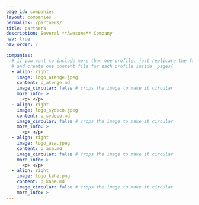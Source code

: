 ```yaml
---
page_id: companies
layout: companies
permalink: /partners/
title: partners
description: Several **Awesome** Company
nav: true
nav_order: 7

companies:
  # if you want to include more than one profile, just replicate the following block
  # and create one content file for each profile inside _pages/
  - align: right
    image: logo_atenge.jpeg
    content: p_atenge.md
    image_circular: false # crops the image to make it circular
    more_info: >
      <p> </p>
  - align: right
    image: logo_sydeco.jpeg
    content: p_sydeco.md
    image_circular: false # crops the image to make it circular
    more_info: >
      <p> </p>
  - align: right
    image: logo_asa.jpeg
    content: p_asa.md
    image_circular: false # crops the image to make it circular
    more_info: >
      <p> </p>
  - align: right
    image: logo_kahe.png
    content: p_kahe.md
    image_circular: false # crops the image to make it circular
    more_info: >
---
```

